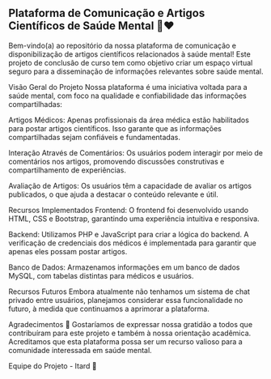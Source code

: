 ## Plataforma de Comunicação e Artigos Científicos de Saúde Mental :brain::heart:
Bem-vindo(a) ao repositório da nossa plataforma de comunicação e disponibilização de artigos científicos relacionados à saúde mental! Este projeto de conclusão de curso tem como objetivo criar um espaço virtual seguro para a disseminação de informações relevantes sobre saúde mental.

Visão Geral do Projeto
Nossa plataforma é uma iniciativa voltada para a saúde mental, com foco na qualidade e confiabilidade das informações compartilhadas:

Artigos Médicos: Apenas profissionais da área médica estão habilitados para postar artigos científicos. Isso garante que as informações compartilhadas sejam confiáveis e fundamentadas.

Interação Através de Comentários: Os usuários podem interagir por meio de comentários nos artigos, promovendo discussões construtivas e compartilhamento de experiências.

Avaliação de Artigos: Os usuários têm a capacidade de avaliar os artigos publicados, o que ajuda a destacar o conteúdo relevante e útil.

Recursos Implementados
Frontend: O frontend foi desenvolvido usando HTML, CSS e Bootstrap, garantindo uma experiência intuitiva e responsiva.

Backend: Utilizamos PHP e JavaScript para criar a lógica do backend. A verificação de credenciais dos médicos é implementada para garantir que apenas eles possam postar artigos.

Banco de Dados: Armazenamos informações em um banco de dados MySQL, com tabelas distintas para médicos e usuários.

Recursos Futuros
Embora atualmente não tenhamos um sistema de chat privado entre usuários, planejamos considerar essa funcionalidade no futuro, à medida que continuamos a aprimorar a plataforma.

Agradecimentos :pray:
Gostaríamos de expressar nossa gratidão a todos que contribuíram para este projeto e também à nossa orientação acadêmica. Acreditamos que esta plataforma possa ser um recurso valioso para a comunidade interessada em saúde mental.

Equipe do Projeto - Itard :star2:
